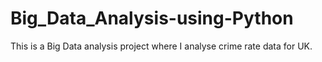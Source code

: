 # Big_Data_Analysis-using-Python
This is a Big Data analysis project where I analyse crime rate data for UK.
